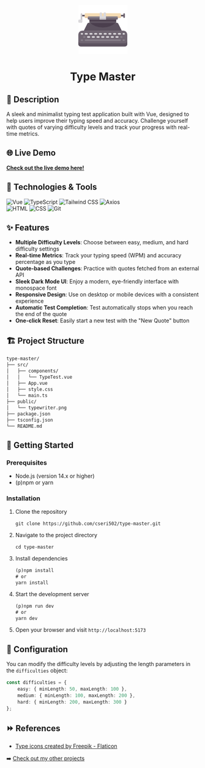 <p align="center">
	<img src="https://github.com/cseri502/type-master/blob/main/public/typewriter.png" width="128" title="Type Master">
</p>

<h1 align="center">Type Master</h1>

## 📒 Description

A sleek and minimalist typing test application built with Vue, designed to help users improve their typing speed and accuracy. Challenge yourself with quotes of varying difficulty levels and track your progress with real-time metrics.

## 🌐 Live Demo

**[Check out the live demo here!](https://cseri502.github.io/type-master/)**

## 🚀 Technologies & Tools

![Vue](https://img.shields.io/badge/Vue.js-35495E?style=for-the-badge&logo=vue.js&logoColor=4FC08D)
![TypeScript](https://img.shields.io/badge/typescript-%23007ACC.svg?style=for-the-badge&logo=typescript&logoColor=white)
![Tailwind CSS](https://img.shields.io/badge/Tailwind_CSS-38B2AC?style=for-the-badge&logo=tailwind-css&logoColor=white)
![Axios](https://img.shields.io/badge/Axios-5A29E4?style=for-the-badge&logo=axios&logoColor=white)
<br />
![HTML](https://img.shields.io/badge/HTML5-E34F26?style=for-the-badge&logo=html5&logoColor=white)
![CSS](https://img.shields.io/badge/CSS3-1572B6?style=for-the-badge&logo=css3&logoColor=white)
![Git](https://img.shields.io/badge/GIT-E44C30?style=for-the-badge&logo=git&logoColor=white)

## ✨ Features

- **Multiple Difficulty Levels**: Choose between easy, medium, and hard difficulty settings
- **Real-time Metrics**: Track your typing speed (WPM) and accuracy percentage as you type
- **Quote-based Challenges**: Practice with quotes fetched from an external API
- **Sleek Dark Mode UI**: Enjoy a modern, eye-friendly interface with monospace font
- **Responsive Design**: Use on desktop or mobile devices with a consistent experience
- **Automatic Test Completion**: Test automatically stops when you reach the end of the quote
- **One-click Reset**: Easily start a new test with the "New Quote" button

## 🏗️ Project Structure

```
type-master/
├── src/
│   ├── components/
│   │   └── TypeTest.vue
│   ├── App.vue
│   ├── style.css
│   └── main.ts
├── public/
│   └── typewriter.png
├── package.json
├── tsconfig.json
└── README.md
```

## 🚦 Getting Started

### Prerequisites

- Node.js (version 14.x or higher)
- (p)npm or yarn

### Installation

1. Clone the repository
   ```
   git clone https://github.com/cseri502/type-master.git
   ```

2. Navigate to the project directory
   ```
   cd type-master
   ```

3. Install dependencies
   ```
   (p)npm install
   # or
   yarn install
   ```

4. Start the development server
   ```
   (p)npm run dev
   # or
   yarn dev
   ```

5. Open your browser and visit `http://localhost:5173`

## 🔧 Configuration

You can modify the difficulty levels by adjusting the length parameters in the `difficulties` object:

```typescript
const difficulties = {
    easy: { minLength: 50, maxLength: 100 },
    medium: { minLength: 100, maxLength: 200 },
    hard: { minLength: 200, maxLength: 300 }
};
```

## ⏩ References
- <a href="https://www.flaticon.com/free-icons/type" title="type icons">Type icons created by Freepik - Flaticon</a>

➡️ [Check out my other projects](https://github.com/cseri502)
